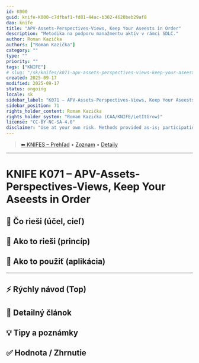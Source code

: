 ```yaml
---
id: K000
guid: knife-K000-c7dfbaf1-fd81-44ac-b302-4620beb29af8
dao: knife
title: "APV-Assets-Perspectives-Views, Keep Your Aseests in Order"
description: "Metodika na podporu manažmentu aktív v rámci SDLC."
author: Roman Kazička
authors: ["Roman Kazička"]
category: ""
type: ""
priority: ""
tags: ["KNIFE"]
# slug: "/sk/knifes/k071-apv-assets-perspectives-views-keep-your-aseests-in-order"
created: 2025-09-17
modified: 2025-09-17
status: ongoing
locale: sk
sidebar_label: "K071 – APV-Assets-Perspectives-Views, Keep Your Aseests in Order"
sidebar_position: 71
rights_holder_content: Roman Kazička
rights_holder_system: "Roman Kazička (CAA/KNIFE/LetItGrow)"
license: "CC-BY-NC-SA-4.0"
disclaimer: "Use at your own risk. Methods provided as-is; participation is voluntary and context-aware."
---
```

<!-- body:start -->

<!-- nav:knifes -->
> [⬅ KNIFES – Prehľad](../overview.md) • [Zoznam](../KNIFE_Overview_List.md) • [Detaily](../KNIFE_Overview_Details.md)
---
# KNIFE K071 – APV-Assets-Perspectives-Views, Keep Your Aseests in Order

## 🎯 Čo rieši (účel, cieľ)

## 🧩 Ako to rieši (princíp)

## 🧪 Ako to použiť (aplikácia)

---

## ⚡ Rýchly návod (Top)

## 📜 Detailný článok

## 💡 Tipy a poznámky

## ✅ Hodnota / Zhrnutie
